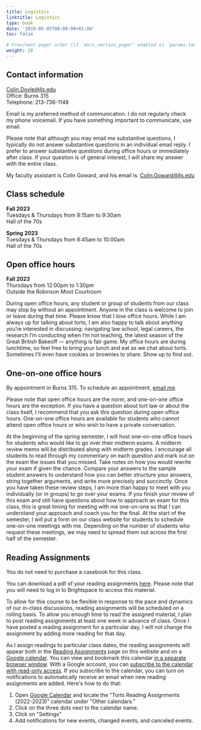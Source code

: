 ```yaml
---
title: Logistics
linktitle: Logistics
type: book
date: '2019-05-05T00:00:00+01:00'
toc: false

# Prev/next pager order (if `docs_section_pager` enabled in `params.toml`)
weight: 20
---
```


## Contact information
Colin.Doyle@lls.edu <br>
Office: Burns 315 <br>
Telephone: 213-736-1148

Email is my preferred method of communication. I do not regularly check my phone voicemail. If you have something important to communicate, use email.

Please note that although you may email me substantive questions, I typically do not answer substantive questions in an individual email reply. I prefer to answer substantive questions during office hours or immediately after class. If your question is of general interest, I will share my answer with the entire class.

My faculty assistant is Colin Goward, and his email is: [Colin.Goward@lls.edu](mailto:Colin.Goward@lls.edu)

## Class schedule

**Fall 2023** <br>
Tuesdays & Thursdays from 8:15am to 9:30am<br>
Hall of the 70s

**Spring 2023** <br>
Tuesdays & Thursdays from  8:45am to 10:00am<br>
Hall of the 70s

## Open office hours

**Fall 2023** <br>
Thursdays from 12:00pm to 1:30pm <br>
Outside the Robinson Moot Courtroom

During open office hours, any student or group of students from our class may stop by without an appointment. Anyone in the class is welcome to join or leave during that time. Please know that I _love_ office hours. While I am always up for talking about torts, I am also happy to talk about anything you’re interested in discussing: navigating law school, legal careers, the research I’m conducting when I’m not teaching, the latest season of the Great British Bakeoff — anything is fair game. My office hours are during lunchtime, so feel free to bring your lunch and eat as we chat about torts. Sometimes I'll even have cookies or brownies to share. Show up to find out.

## One-on-one office hours
By appointment in Burns 315. To schedule an appointment, [email me](mailto:colin.doyle@lls.edu?subject=One-on-One%20Office%20Hours).

Please note that open office hours are the norm, and one-on-one office hours are the exception. If you have a question about tort law or about the class itself, I recommend that you ask this question during open office hours. One-on-one office hours are available for students who cannot attend open office hours or who wish to have a private conversation.

At the beginning of the spring semester, I will host one-on-one office hours for students who would like to go over their midterm exams. A midterm review memo will be distributed along with midterm grades. I encourage all students to read through my commentary on each question and mark out on the exam the issues that you missed. Take notes on how you would rewrite your exam if given the chance. Compare your answers to the sample student answers to understand how you can better structure your answers, string together arguments, and write more precisely and succinctly. Once you have taken these review steps, I am more than happy to meet with you individually (or in groups) to go over your exams. If you finish your review of this exam and still have questions about how to approach an exam for this class, this is great timing for meeting with me one-on-one so that I can understand your approach and coach you for the final. At the start of the semester, I will put a form on our class website for students to schedule one-on-one meetings with me. Depending on the number of students who request these meetings, we may need to spread them out across the first half of the semester.

## Reading Assignments

You do not need to purchase a casebook for this class. 

You can download a pdf of your reading assignments [here](https://brightspace.lmu.edu/d2l/le/content/217728/viewContent/2596795/View). Please note that you will need to log in to Brightspace to access this material.

To allow for this course to be flexible in response to the pace and dynamics of our in-class discussions, reading assignments will be scheduled on a rolling basis. To allow you enough time to read the assigned material, I plan to post reading assignments at least one week in advance of class. Once I have posted a reading assignment for a particular day, I will not change the assignment by adding more reading for that day.

As I assign readings to particular class dates, the reading assignments will appear both in the [Reading Assignments](../reading) page on this website and on a [Google calendar](https://calendar.google.com/calendar/embed?src=vtu22g9khnc4acg3plvuaarptc%40group.calendar.google.com&ctz=America%2FLos_Angeles). You can view and bookmark this calendar [in a separate browser window](https://calendar.google.com/calendar/embed?src=vtu22g9khnc4acg3plvuaarptc%40group.calendar.google.com&ctz=America%2FLos_Angeles). With a Google account, you can [subscribe to the calendar with read-only access](https://calendar.google.com/calendar/u/5?cid=dnR1MjJnOWtobmM0YWNnM3BsdnVhYXJwdGNAZ3JvdXAuY2FsZW5kYXIuZ29vZ2xlLmNvbQ). If you subscribe to the calendar, you can turn on notifications to automatically receive an email when new reading assignments are added. Here's how to do that:
1. Open [Google Calendar](https://calendar.google.com/) and locate the "Torts Reading Assignments (2022-2023)" calendar under "Other calendars." 
2. Click on the three dots next to the calendar name.
3. Click on "Settings"
4. Add notifications for new events, changed events, and canceled events.
